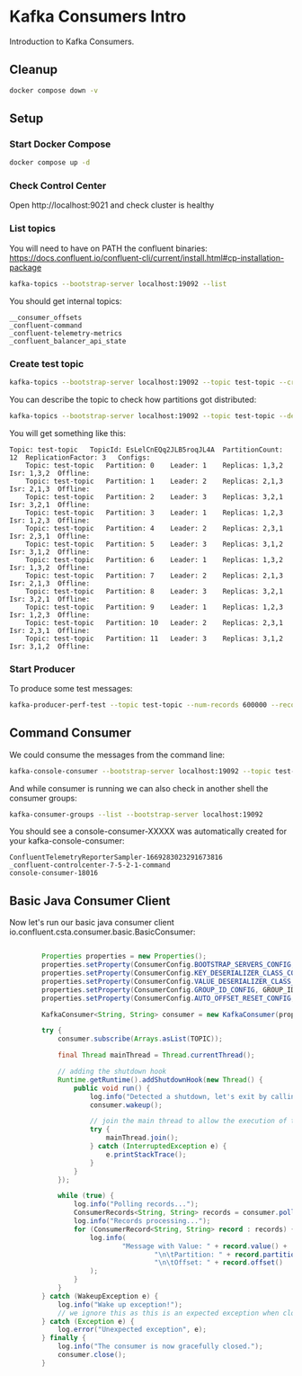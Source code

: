 # Kafka Consumers Intro

Introduction to Kafka Consumers.

## Cleanup

```bash
docker compose down -v
```

## Setup

### Start Docker Compose

```bash
docker compose up -d
```

### Check Control Center

Open http://localhost:9021 and check cluster is healthy

### List topics

You will need to have on PATH the confluent binaries:
https://docs.confluent.io/confluent-cli/current/install.html#cp-installation-package

```bash
kafka-topics --bootstrap-server localhost:19092 --list
```

You should get internal topics:

```text
__consumer_offsets
_confluent-command
_confluent-telemetry-metrics
_confluent_balancer_api_state
```

### Create test topic

```bash
kafka-topics --bootstrap-server localhost:19092 --topic test-topic --create --partitions 12 --replication-factor 3
```

You can describe the topic to check how partitions got distributed:

```bash
kafka-topics --bootstrap-server localhost:19092 --topic test-topic --describe
```

You will get something like this:

```text
Topic: test-topic	TopicId: EsLelCnEQq2JLB5roqJL4A	 PartitionCount: 12	 ReplicationFactor: 3	Configs:
	Topic: test-topic	Partition: 0	Leader: 1	 Replicas: 1,3,2	 Isr: 1,3,2	 Offline:
	Topic: test-topic	Partition: 1	Leader: 2	 Replicas: 2,1,3	 Isr: 2,1,3	 Offline:
	Topic: test-topic	Partition: 2	Leader: 3	 Replicas: 3,2,1	 Isr: 3,2,1	 Offline:
	Topic: test-topic	Partition: 3	Leader: 1	 Replicas: 1,2,3	 Isr: 1,2,3	 Offline:
	Topic: test-topic	Partition: 4	Leader: 2	 Replicas: 2,3,1	 Isr: 2,3,1	 Offline:
	Topic: test-topic	Partition: 5	Leader: 3	 Replicas: 3,1,2	 Isr: 3,1,2	 Offline:
	Topic: test-topic	Partition: 6	Leader: 1	 Replicas: 1,3,2	 Isr: 1,3,2	 Offline:
	Topic: test-topic	Partition: 7	Leader: 2	 Replicas: 2,1,3	 Isr: 2,1,3	 Offline:
	Topic: test-topic	Partition: 8	Leader: 3	 Replicas: 3,2,1	 Isr: 3,2,1	 Offline:
	Topic: test-topic	Partition: 9	Leader: 1	 Replicas: 1,2,3	 Isr: 1,2,3	 Offline:
	Topic: test-topic	Partition: 10	Leader: 2	 Replicas: 2,3,1	 Isr: 2,3,1	 Offline:
	Topic: test-topic	Partition: 11	Leader: 3	 Replicas: 3,1,2	 Isr: 3,1,2	 Offline:
```

### Start Producer

To produce some test messages:

```bash
kafka-producer-perf-test --topic test-topic --num-records 600000 --record-size 100 --throughput 10000 --producer-props bootstrap.servers=localhost:19092
```

## Command Consumer

We could consume the messages from the command line:

```bash
kafka-console-consumer --bootstrap-server localhost:19092 --topic test-topic --from-beginning --property print.timestamp=true --property print.value=true
```

And while consumer is running we can also check in another shell the consumer groups:

```bash
kafka-consumer-groups --list --bootstrap-server localhost:19092
```

You should see a console-consumer-XXXXX was automatically created for your kafka-console-consumer:

```text
ConfluentTelemetryReporterSampler-1669283023291673816
_confluent-controlcenter-7-5-2-1-command
console-consumer-18016
```

## Basic Java Consumer Client

Now let's run our basic java consumer client io.confluent.csta.consumer.basic.BasicConsumer:

```java

        Properties properties = new Properties();
        properties.setProperty(ConsumerConfig.BOOTSTRAP_SERVERS_CONFIG, SERVER);
        properties.setProperty(ConsumerConfig.KEY_DESERIALIZER_CLASS_CONFIG, StringDeserializer.class.getName());
        properties.setProperty(ConsumerConfig.VALUE_DESERIALIZER_CLASS_CONFIG, StringDeserializer.class.getName());
        properties.setProperty(ConsumerConfig.GROUP_ID_CONFIG, GROUP_ID);
        properties.setProperty(ConsumerConfig.AUTO_OFFSET_RESET_CONFIG, "earliest");

        KafkaConsumer<String, String> consumer = new KafkaConsumer(properties);

        try {
            consumer.subscribe(Arrays.asList(TOPIC));

            final Thread mainThread = Thread.currentThread();

            // adding the shutdown hook
            Runtime.getRuntime().addShutdownHook(new Thread() {
                public void run() {
                    log.info("Detected a shutdown, let's exit by calling consumer.wakeup()...");
                    consumer.wakeup();

                    // join the main thread to allow the execution of the code in the main thread
                    try {
                        mainThread.join();
                    } catch (InterruptedException e) {
                        e.printStackTrace();
                    }
                }
            });

            while (true) {
                log.info("Polling records...");
                ConsumerRecords<String, String> records = consumer.poll(Duration.ofMillis(100));
                log.info("Records processing...");
                for (ConsumerRecord<String, String> record : records) {
                    log.info(
                            "Message with Value: " + record.value() +
                                    "\n\tPartition: " + record.partition() +
                                    "\n\tOffset: " + record.offset()
                    );
                }
            }
        } catch (WakeupException e) {
            log.info("Wake up exception!");
            // we ignore this as this is an expected exception when closing a consumer
        } catch (Exception e) {
            log.error("Unexpected exception", e);
        } finally {
            log.info("The consumer is now gracefully closed.");
            consumer.close();
        }

```

